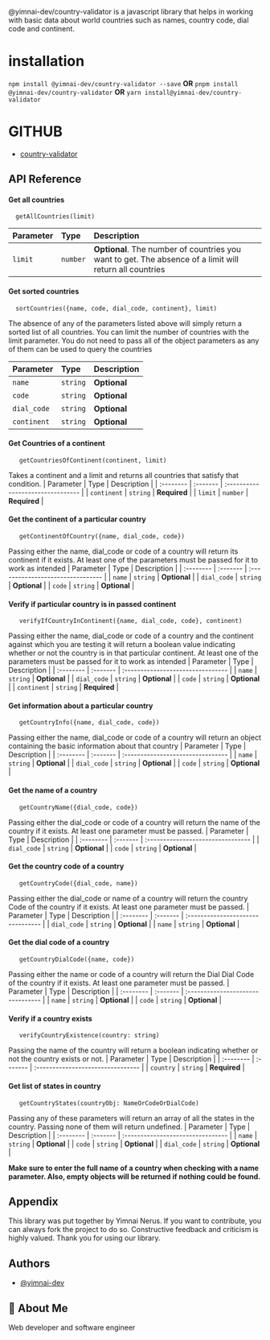 @yimnai-dev/country-validator is a javascript library that helps in working with basic data about world countries such as names, country code, dial code and continent.


# installation
`npm install @yimnai-dev/country-validator --save`
**OR**
`pnpm install @yimnai-dev/country-validator`
**OR**
`yarn install@yimnai-dev/country-validator`


# GITHUB
- [country-validator](https://www.github.com/yimnai-dev/nation-validator)


## API Reference

#### Get all countries

```function
  getAllCountries(limit)
```

| Parameter | Type     | Description                |
| :-------- | :------- | :------------------------- |
| `limit` | `number` | **Optional**. The number of countries you want to get. The absence of a limit will return all countries |

#### Get sorted countries

```function
  sortCountries({name, code, dial_code, continent}, limit)
```

The absence  of any of the parameters listed above will simply return a sorted list of all countries. You can limit the number of countries  with the limit parameter. You do not need to pass all of the object parameters as any of them can be used to query the countries

| Parameter | Type     | Description                       |
| :-------- | :------- | :-------------------------------- |
| `name`      | `string` | **Optional** |
| `code`      | `string` | **Optional** |
| `dial_code`      | `string` | **Optional** |
| `continent`      | `string` | **Optional** |


#### Get Countries of a continent

```function
   getCountriesOfContinent(continent, limit)
```

Takes a continent and a limit and returns all countries that satisfy that condition.
| Parameter | Type     | Description                       |
| :-------- | :------- | :-------------------------------- |
| `continent`      | `string` | **Required** |
| `limit`      | `number` | **Required** |

#### Get the continent of a particular country

```function
   getContinentOfCountry({name, dial_code, code})
```

Passing either the name, dial_code or code of a country will return its continent if it exists. At least one of the parameters must be passed for it to work as intended
| Parameter | Type     | Description                       |
| :-------- | :------- | :-------------------------------- |
| `name`      | `string` | **Optional** |
| `dial_code`      | `string` | **Optional** |
| `code`      | `string` | **Optional** |


#### Verify if particular country is in passed continent

```function
   verifyIfCountryInContinent({name, dial_code, code}, continent)
```

Passing either the name, dial_code or code of a country and the continent against which you are testing it will return a boolean value indicating whether or not the country is in that particular continent. At least one of the parameters must be passed for it to work as intended
| Parameter | Type     | Description                       |
| :-------- | :------- | :-------------------------------- |
| `name`      | `string` | **Optional** |
| `dial_code`      | `string` | **Optional** |
| `code`      | `string` | **Optional** |
| `continent`      | `string` | **Required** |

#### Get information about a particular country

```function
   getCountryInfo({name, dial_code, code})
```

Passing either the name, dial_code or code of a country will return an object containing the basic information about that country
| Parameter | Type     | Description                       |
| :-------- | :------- | :-------------------------------- |
| `name`      | `string` | **Optional** |
| `dial_code`      | `string` | **Optional** |
| `code`      | `string` | **Optional** |

#### Get the name of a country

```function
   getCountryName({dial_code, code})
```

Passing either the dial_code or code of a country will return the name of the country if it exists. At least one parameter must be passed.
| Parameter | Type     | Description                       |
| :-------- | :------- | :-------------------------------- |
| `dial_code`      | `string` | **Optional** |
| `code`      | `string` | **Optional** |

#### Get the country code of a country

```function
   getCountryCode({dial_code, name})
```

Passing either the dial_code or name of a country will return the country Code of the country if it exists. At least one parameter must be passed.
| Parameter | Type     | Description                       |
| :-------- | :------- | :-------------------------------- |
| `dial_code`      | `string` | **Optional** |
| `name`      | `string` | **Optional** |

#### Get the dial code of a country

```function
   getCountryDialCode({name, code})
```

Passing either the name or code of a country will return the Dial Dial Code of the country if it exists. At least one parameter must be passed.
| Parameter | Type     | Description                       |
| :-------- | :------- | :-------------------------------- |
| `name`      | `string` | **Optional** |
| `code`      | `string` | **Optional** |


#### Verify if a country exists

```function
   verifyCountryExistence(country: string)
```

Passing the name of the country will return a boolean indicating whether or not the country exists or not.
| Parameter | Type     | Description                       |
| :-------- | :------- | :-------------------------------- |
| `country`      | `string` | **Required** |

#### Get list of states in country

```function
   getCountryStates(countryObj: NameOrCodeOrDialCode)
```

Passing any of these parameters will return an array of all the states in the country. Passing none of them will return undefined.
| Parameter | Type     | Description                       |
| :-------- | :------- | :-------------------------------- |
| `name`      | `string` | **Optional** |
| `code`      | `string` | **Optional** |
| `dial_code`      | `string` | **Optional** |


**Make sure to enter the full name of a country when checking with a name parameter. Also, empty objects will be returned if nothing could be found.**

## Appendix

This library was put together by Yimnai Nerus. If you want to contribute, you can always fork the project to do so. Constructive feedback and criticism is highly valued. Thank you for using our library.

## Authors

- [@yimnai-dev](https://www.github.com/yimnai-dev)

## 🚀 About Me
Web developer and software engineer
